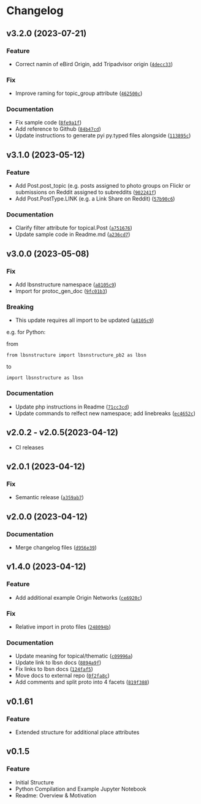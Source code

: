 # Changelog

<!--next-version-placeholder-->

## v3.2.0 (2023-07-21)
### Feature
* Correct namin of eBird Origin, add Tripadvisor origin ([`4decc33`](https://github.com/Sieboldianus/lbsnstructure/commit/4decc3391924bf6bdb17ae3932c3849c74ba7c13))

### Fix
* Improve raming for topic_group attribute ([`462500c`](https://github.com/Sieboldianus/lbsnstructure/commit/462500cfdcddd0ecbc1a62be7b2e85107aedd3cc))

### Documentation
* Fix sample code ([`8fe9a1f`](https://github.com/Sieboldianus/lbsnstructure/commit/8fe9a1f259c69b1330b4cd6aa26ccf3d42e7d1ff))
* Add reference to Github ([`84b47cd`](https://github.com/Sieboldianus/lbsnstructure/commit/84b47cd24965350a1492b7727706276a910858ae))
* Update instructions to generate pyi py.typed files alongside ([`113895c`](https://github.com/Sieboldianus/lbsnstructure/commit/113895c5525d6c8d664317a5f2449577981ae29a))

## v3.1.0 (2023-05-12)
### Feature
* Add Post.post_topic (e.g. posts assigned to photo groups on Flickr or submissions on Reddit assigned to subreddits ([`902241f`](https://github.com/Sieboldianus/lbsnstructure/commit/902241ff7f0b80b9f2bc2875fd36387c918f5c03))
* Add Post.PostType.LINK (e.g. a Link Share on Reddit) ([`57b90c6`](https://github.com/Sieboldianus/lbsnstructure/commit/57b90c69faa484d6440607c0a15e36f1b1f4c5f9))

### Documentation
* Clarify filter attribute for topical.Post ([`a751676`](https://github.com/Sieboldianus/lbsnstructure/commit/a75167672a26afc5681e423c3340230139b0f530))
* Update sample code in Readme.md ([`a236cd7`](https://github.com/Sieboldianus/lbsnstructure/commit/a236cd7f299330dbe50dd3a51bf305072808d850))

## v3.0.0 (2023-05-08)
### Fix
* Add lbsnstructure namespace ([`a8105c9`](https://github.com/Sieboldianus/lbsnstructure/commit/a8105c990e9007fb8737cad261e3459df3eb24ad))
* Import for protoc_gen_doc ([`9fc01b3`](https://github.com/Sieboldianus/lbsnstructure/commit/9fc01b341e0a0f480522775f801be8544799f03d))

### Breaking
* This update requires all import to be updated ([`a8105c9`](https://github.com/Sieboldianus/lbsnstructure/commit/a8105c990e9007fb8737cad261e3459df3eb24ad))

e.g. for Python:

from
```
from lbsnstructure import lbsnstructure_pb2 as lbsn
```

to
```
import lbsnstructure as lbsn
```

### Documentation
* Update php instructions in Readme ([`71cc3cd`](https://github.com/Sieboldianus/lbsnstructure/commit/71cc3cd3931fe170ae171d14f6ba2018241560dd))
* Update commands to relfect new namespace; add linebreaks ([`ec4652c`](https://github.com/Sieboldianus/lbsnstructure/commit/ec4652cd35a5bedfa49b2f8df2a1f54794fd328c))

## v2.0.2 - v2.0.5(2023-04-12)

- CI releases

## v2.0.1 (2023-04-12)
### Fix
* Semantic release ([`a359ab7`](https://github.com/Sieboldianus/lbsnstructure/commit/a359ab782ff12a9ca024f0f43ddddd0e57fed463))

## v2.0.0 (2023-04-12)
### Documentation
* Merge changelog files ([`d956e39`](https://github.com/Sieboldianus/lbsnstructure/commit/d956e39fdb07cf9cf6b75cb47a412b50ba91b90a))

## v1.4.0 (2023-04-12)
### Feature
* Add additional example Origin Networks ([`ce6920c`](https://github.com/Sieboldianus/lbsnstructure/commit/ce6920c416005ff998f0e9e1e77abc58b3c76063))

### Fix
* Relative import in proto files ([`248094b`](https://github.com/Sieboldianus/lbsnstructure/commit/248094b944323bd885bcfdb93739efc381f321bb))

### Documentation
* Update meaning for topical/thematic ([`c09996a`](https://github.com/Sieboldianus/lbsnstructure/commit/c09996aef572ea8a531963d34377f5e7d1665a5a))
* Update link to lbsn docs ([`8894a9f`](https://github.com/Sieboldianus/lbsnstructure/commit/8894a9fe260bd67dafcc6e36c408500f4dbfff81))
* Fix links to lbsn docs ([`124faf5`](https://github.com/Sieboldianus/lbsnstructure/commit/124faf534f74caf0d333a3e9584e56f0751ab7e9))
* Move docs to external repo ([`0f2fa8c`](https://github.com/Sieboldianus/lbsnstructure/commit/0f2fa8c9ee02ed2a05d5ef96c38e86337554f696))
* Add comments and split proto into 4 facets ([`819f388`](https://github.com/Sieboldianus/lbsnstructure/commit/819f388187b7bbd40678cd951ed94c3c3feb6994))

## v0.1.61
### Feature
* Extended structure for additional place attributes

## v0.1.5
### Feature
* Initial Structure
* Python Compilation and Example Jupyter Notebook
* Readme: Overview & Motivation